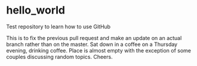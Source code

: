 # hello_world
Test repository to learn how to use GitHub


This is to fix the previous pull request and make an update on an actual branch rather than on the master.
Sat down in a coffee on a Thursday evening, drinking coffee.
Place is almost empty with the exception of some couples discussing random topics.
Cheers.
